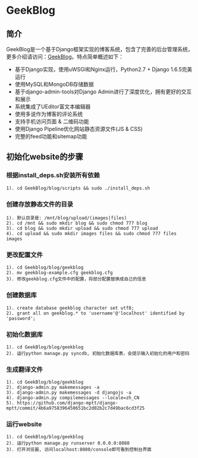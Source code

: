GeekBlog
========

## 简介

GeekBlog是一个基于Django框架实现的博客系统，包含了完善的后台管理系统，更多介绍请访问：[GeekBlog](http://www.xianglong.me/article/django-based-blog-geekblog/)。特点简单概述如下：

- 基于Django实现，使用uWSGI和Nginx运行，Python2.7 + Django 1.6.5完美运行
- 使用MySQL和MongoDB存储数据
- 基于django-admin-tools对Django Admin进行了深度优化，拥有更好的交互和展示
- 系统集成了UEditor富文本编辑器
- 使用多说作为博客的评论系统
- 支持手机访问页面 & 二维码功能
- 使用Django Pipeline优化网站静态资源文件(JS & CSS)
- 完整的feed功能和sitemap功能

## 初始化website的步骤

### 根据install_deps.sh安装所有依赖

    1). cd GeekBlog/blog/scripts && sudo ./install_deps.sh

### 创建存放静态文件的目录

    1). 默认目录是: /mnt/blog/upload/(images|files)
    2). cd /mnt && sudo mkdir blog && sudo chmod 777 blog
    3). cd blog && sudo mkdir upload && sudo chmod 777 upload
    4). cd upload && sudo mkdir images files && sudo chmod 777 files images

### 更改配置文件

    1). cd Geekblog/blog/geekblog
    2). mv geekblog-example.cfg geekblog.cfg
    3). 修改geekblog.cfg文件中的配置，将部分配置替换成自己的信息

### 创建数据库

    1). create database geekblog character set utf8;
    2). grant all on geekblog.* to 'username'@'localhost' identified by 'password';

### 初始化数据库

    1). cd GeekBlog/blog/geekblog
    2). 运行python manage.py syncdb, 初始化数据库表，会提示输入初始化的用户和密码

### 生成翻译文件

    1). cd GeekBlog/blog/geekblog
    2). django-admin.py makemessages -a
    3). django-admin.py makemessages -d djangojs -a
    4). django-admin.py compilemessages --locale=zh_CN
    5). https://github.com/django-mptt/django-mptt/commit/4b6a9758396450651bc2d02b2c7d49bac6cd3f25

### 运行website

    1). cd GeekBlog/blog/geekblog
    2). 运行python manage.py runserver 0.0.0.0:8080
    3). 打开浏览器, 访问localhost:8080/console即可看到控制台界面
